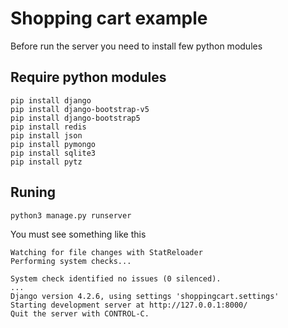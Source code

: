 # Shopping cart example
Before run the server you need to install few python modules

## Require python modules
```shell
pip install django
pip install django-bootstrap-v5
pip install django-bootstrap5
pip install redis
pip install json
pip install pymongo
pip install sqlite3
pip install pytz
```

## Runing
```shell
python3 manage.py runserver
```

You must see something like this
```shell
Watching for file changes with StatReloader
Performing system checks...

System check identified no issues (0 silenced).
...
Django version 4.2.6, using settings 'shoppingcart.settings'
Starting development server at http://127.0.0.1:8000/
Quit the server with CONTROL-C.
```
